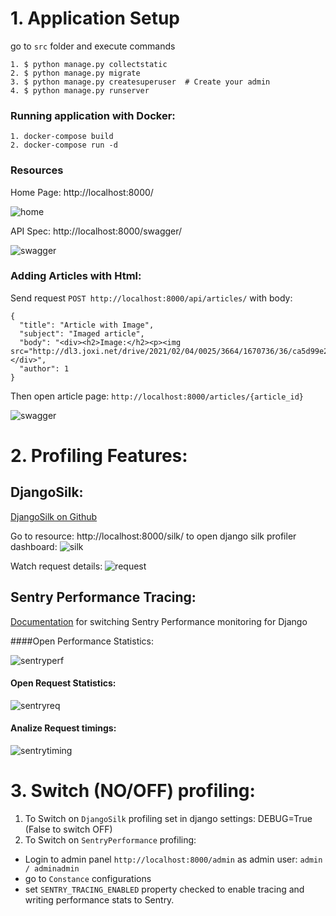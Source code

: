 # 1. Application Setup
go to `src` folder and execute commands
``` 
1. $ python manage.py collectstatic
2. $ python manage.py migrate
3. $ python manage.py createsuperuser  # Create your admin
4. $ python manage.py runserver
```

### Running application with Docker:
```
1. docker-compose build
2. docker-compose run -d
```

### Resources

Home Page: http://localhost:8000/

![home](http://dl4.joxi.net/drive/2021/02/03/0025/3664/1670736/36/b7a4225d3a.jpg)

API Spec: http://localhost:8000/swagger/

![swagger](http://dl3.joxi.net/drive/2021/02/04/0025/3664/1670736/36/ca5d99e269.jpg)

### Adding Articles with Html:
Send request `POST http://localhost:8000/api/articles/` with body:
```
{
  "title": "Article with Image",
  "subject": "Imaged article",
  "body": "<div><h2>Image:</h2><p><img src="http://dl3.joxi.net/drive/2021/02/04/0025/3664/1670736/36/ca5d99e269.jpg"></div>",
  "author": 1
}
```
Then open article page: `http://localhost:8000/articles/{article_id}`

![swagger](http://dl4.joxi.net/drive/2021/02/04/0025/3664/1670736/36/1c9692c74b.jpg)


# 2. Profiling Features:

## DjangoSilk:
[DjangoSilk on Github]("https://github.com/jazzband/django-silk")

Go to resource: http://localhost:8000/silk/ to open django silk profiler dashboard:
![silk](http://dl4.joxi.net/drive/2021/02/04/0025/3664/1670736/36/75fdb80f6d.jpg)

Watch request details:
![request](http://dl3.joxi.net/drive/2021/02/04/0025/3664/1670736/36/e2fae1c147.jpg)

## Sentry Performance Tracing:

[Documentation](https://docs.sentry.io/platforms/python/guides/django/performance/) for switching Sentry Performance monitoring for Django

####Open Performance Statistics:

![sentryperf](http://dl3.joxi.net/drive/2021/02/04/0025/3664/1670736/36/eac79d934b.jpg)

#### Open Request Statistics:

![sentryreq](http://dl4.joxi.net/drive/2021/02/04/0025/3664/1670736/36/da2d69a9dc.jpg)

#### Analize Request timings:

![sentrytiming](http://dl3.joxi.net/drive/2021/02/04/0025/3664/1670736/36/30297edaa7.jpg)

# 3. Switch (NO/OFF) profiling:

1. To Switch on `DjangoSilk` profiling set in django settings: DEBUG=True (False to switch OFF)
2. To Switch on `SentryPerformance` profiling:
 * Login to admin panel `http://localhost:8000/admin` as admin user: `admin / adminadmin`
 * go to `Constance` configurations
 * set `SENTRY_TRACING_ENABLED` property checked to enable tracing and writing performance stats to Sentry.